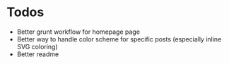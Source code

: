 # Todos

- Better grunt workflow for homepage page
- Better way to handle color scheme for specific posts (especially inline SVG coloring)
- Better readme
